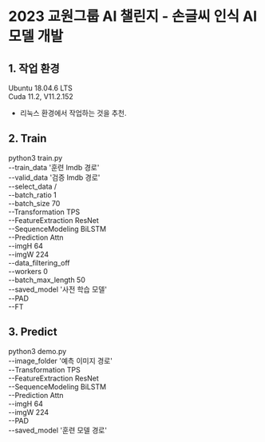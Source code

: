 # 2023 교원그룹 AI 챌린지 - 손글씨 인식 AI 모델 개발

## 1. 작업 환경  
Ubuntu 18.04.6 LTS  
Cuda 11.2, V11.2.152
- 리눅스 환경에서 작업하는 것을 추천.  

## 2. Train
python3 train.py \
	--train_data '훈련 lmdb 경로' \
	--valid_data '검증 lmdb 경로' \
	--select_data / \
	--batch_ratio 1 \
	--batch_size 70 \
	--Transformation TPS \
	--FeatureExtraction ResNet \
	--SequenceModeling BiLSTM \
	--Prediction Attn \
	--imgH 64 \
	--imgW 224 \
	--data_filtering_off \
	--workers 0 \
	--batch_max_length 50 \
	--saved_model '사전 학습 모델' \
	--PAD \
	--FT
  
  
## 3. Predict
python3 demo.py \
	--image_folder '예측 이미지 경로'  \
	--Transformation TPS \
	--FeatureExtraction ResNet \
	--SequenceModeling BiLSTM \
	--Prediction Attn \
	--imgH 64 \
	--imgW 224 \
	--PAD \
	--saved_model '훈련 모델 경로'

